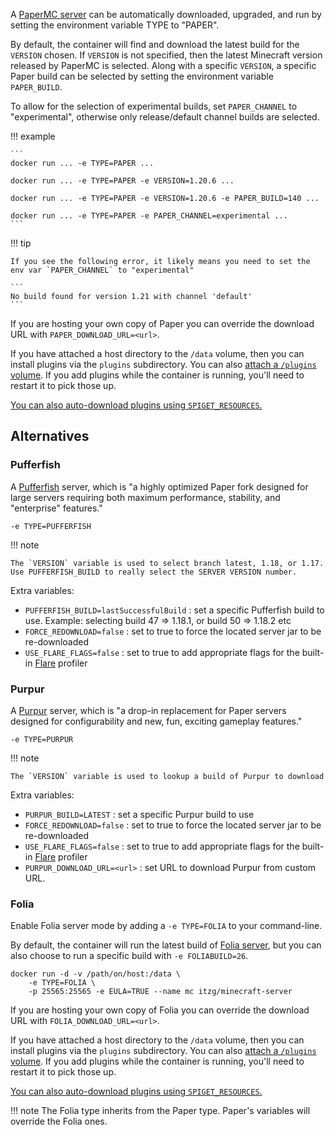 A [PaperMC server](https://papermc.io/) can be automatically downloaded, upgraded, and run by setting the environment variable TYPE to "PAPER".

By default, the container will find and download the latest build for the `VERSION` chosen. If `VERSION` is not specified, then the latest Minecraft version released by PaperMC is selected. Along with a specific `VERSION`, a specific Paper build can be selected by setting the environment variable `PAPER_BUILD`. 

To allow for the selection of experimental builds, set `PAPER_CHANNEL` to "experimental", otherwise only release/default channel builds are selected.

!!! example

    ```
    docker run ... -e TYPE=PAPER ... 
    
    docker run ... -e TYPE=PAPER -e VERSION=1.20.6 ... 
    
    docker run ... -e TYPE=PAPER -e VERSION=1.20.6 -e PAPER_BUILD=140 ... 
    
    docker run ... -e TYPE=PAPER -e PAPER_CHANNEL=experimental ... 
    ```

!!! tip

    If you see the following error, it likely means you need to set the env var `PAPER_CHANNEL` to "experimental"
    
    ```
    No build found for version 1.21 with channel 'default'
    ```

If you are hosting your own copy of Paper you can override the download URL with `PAPER_DOWNLOAD_URL=<url>`.

If you have attached a host directory to the `/data` volume, then you can install plugins via the `plugins` subdirectory. You can also [attach a `/plugins` volume](../../mods-and-plugins/index.md#optional-plugins-mods-and-config-attach-points). If you add plugins while the container is running, you'll need to restart it to pick those up.

[You can also auto-download plugins using `SPIGET_RESOURCES`.](../../mods-and-plugins/spiget.md)

## Alternatives

### Pufferfish

A [Pufferfish](https://github.com/pufferfish-gg/Pufferfish) server, which is "a highly optimized Paper fork designed for large servers requiring both maximum performance, stability, and "enterprise" features."

    -e TYPE=PUFFERFISH

!!! note

    The `VERSION` variable is used to select branch latest, 1.18, or 1.17. Use PUFFERFISH_BUILD to really select the SERVER VERSION number.

Extra variables:
- `PUFFERFISH_BUILD=lastSuccessfulBuild` : set a specific Pufferfish build to use. Example: selecting build 47 => 1.18.1, or build 50 => 1.18.2 etc
- `FORCE_REDOWNLOAD=false` : set to true to force the located server jar to be re-downloaded
- `USE_FLARE_FLAGS=false` : set to true to add appropriate flags for the built-in [Flare](https://blog.airplane.gg/flare) profiler

### Purpur

A [Purpur](https://purpurmc.org/) server, which is "a drop-in replacement for Paper servers designed for configurability and new, fun, exciting gameplay features."

    -e TYPE=PURPUR

!!! note

    The `VERSION` variable is used to lookup a build of Purpur to download

Extra variables:
- `PURPUR_BUILD=LATEST` : set a specific Purpur build to use
- `FORCE_REDOWNLOAD=false` : set to true to force the located server jar to be re-downloaded
- `USE_FLARE_FLAGS=false` : set to true to add appropriate flags for the built-in [Flare](https://blog.airplane.gg/flare) profiler
- `PURPUR_DOWNLOAD_URL=<url>` : set URL to download Purpur from custom URL.

### Folia

Enable Folia server mode by adding a `-e TYPE=FOLIA` to your command-line.

By default, the container will run the latest build of [Folia server](https://papermc.io/downloads), but you can also choose to run a specific build with `-e FOLIABUILD=26`.

    docker run -d -v /path/on/host:/data \
        -e TYPE=FOLIA \
        -p 25565:25565 -e EULA=TRUE --name mc itzg/minecraft-server

If you are hosting your own copy of Folia you can override the download URL with `FOLIA_DOWNLOAD_URL=<url>`.

If you have attached a host directory to the `/data` volume, then you can install plugins via the `plugins` subdirectory. You can also [attach a `/plugins` volume](../../mods-and-plugins/index.md#optional-plugins-mods-and-config-attach-points). If you add plugins while the container is running, you'll need to restart it to pick those up.

[You can also auto-download plugins using `SPIGET_RESOURCES`.](../../mods-and-plugins/spiget.md)

!!! note
    The Folia type inherits from the Paper type. Paper's variables will override the Folia ones.

